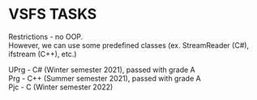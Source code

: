 # VSFS TASKS
Restrictions - no OOP. </br> 
However, we can use some predefined classes (ex. StreamReader (C#), ifstream (C++), etc.)

UPrg - C# (Winter semester 2021), passed with grade A</br>
Prg - C++ (Summer semester 2021), passed with grade A</br>
Pjc - C (Winter semester 2022)
